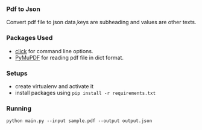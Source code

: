 ### Pdf to Json
Convert pdf file to json data,keys are subheading and values are other texts.

### Packages Used
- [click](https://pypi.org/project/click/) for command line options.
- [PyMuPDF](https://pypi.org/project/PyMuPDF/) for reading pdf file in dict format.
### Setups
- create virtualenv and activate it
- install packages using `pip install -r requirements.txt`
### Running
`python main.py --input sample.pdf --output output.json`